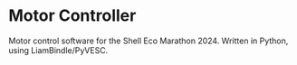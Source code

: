 # Motor Controller
Motor control software for the Shell Eco Marathon 2024. Written in Python, using LiamBindle/PyVESC.
 
